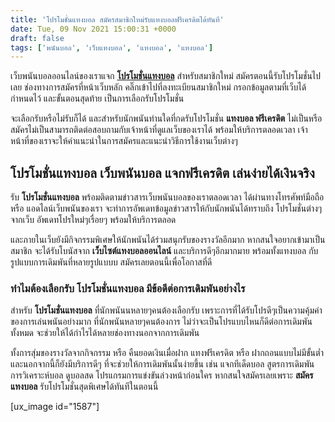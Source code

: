 ```yaml
---
title: 'โปรโมชั่นแทงบอล สมัครสมาชิกใหม่รับแทงบอลฟรีเครดิตได้ทันที'
date: Tue, 09 Nov 2021 15:00:31 +0000
draft: false
tags: ['พนันบอล', 'เว็บแทงบอล', 'แทงบอล', 'แทงบอล']
---
```


เว็บพนันบอลออนไลน์ของเราแจก [**โปรโมชั่นแทงบอล**](/archives/) สำหรับสมาชิกใหม่ สมัครตอนนี้รับโปรโมชั่นไปเลย ช่องทางการสมัครที่หน้าเว็บหลัก คลิ๊กเข้าไปที่ลงทะเบียนสมาชิกใหม่ กรอกข้อมูลตามที่เว็บได้กำหนดไว้ และขั้นตอนสุดท้าย เป็นการเลือกรับโปรโมชั่น

จะเลือกรับหรือไม่รับก็ได้ และสำหรับนักพนันท่านใดที่กดรับโปรโมชั่น **แทงบอล ฟรีเครดิต** ไม่เป็นหรือ สมัครไม่เป็นสามารถติดต่อสอบถามกับเจ้าหน้าที่ดูแลเว็บของเราได้ พร้อมให้บริการตลอดเวลา เจ้าหน้าที่ของเราจะให้คำแนะนำในการสมัครและแนะนำวิธีการใช้งานเว็บต่างๆ

**โปรโมชั่นแทงบอล เว็บพนันบอล แจกฟรีเครดิต เล่นง่ายได้เงินจริง**
----------------------------------------------------------------

รับ **โปรโมชั่นแทงบอล** พร้อมติดตามข่าวสารเว็บพนันบอลของเราตลอดเวลา ได้ผ่านทางโทรศัพท์มือถือ หรือ แอดไลน์เว็บพนันของเรา จะทำการอัพเดทข้อมูลข่าวสารให้กับนักพนันได้ทราบถึง โปรโมชั่นต่างๆจากเว็บ อัพเดทโปรใหม่ๆเรื่อยๆ พร้อมให้บริการตลอด

และภายในเว็บยังมีกิจกรรมพิเศษให้นักพนันได้ร่วมสนุกรับของรางวัลอีกมาก หากสนใจอยากเข้ามาเป็นสมาชิก จะได้รับโบนัสจาก **เว็บไซต์แทงบอลออนไลน์** และบริการดีๆอีกมากมาย พร้อมทั้งแทงบอล กับรูปแบบการเดิมพันที่หลายรูปแบบบ สมัครเลยตอนนี้เพื่อโอกาสที่ดี

### **ทำไมต้องเลือกรับ โปรโมชั่นแทงบอล มีข้อดีต่อการเดิมพันอย่างไร**

สำหรับ **โปรโมชั่นแทงบอล** ที่นักพนันนหลายๆคนต้องเลือกรับ เพราะการที่ได้รับโปรดีๆเป็นความคุ้มค่าของการเล่นพนันอย่างมาก ที่นักพนันหลายๆคนต้องการ ไม่ว่าจะเป็นโปรแบบไหนก็ดีต่อการเดิมพันทั้งหมด จะช่วยให้ได้กำไรได้หลายช่องทางนอกจากการเดิมพัน

ทั้งการสุ่มของรางวัลจากกิจกรรม หรือ คืนยอดเงินเมื่อฝาก แทงฟรีเครดิต หรือ ฝากถอนแบบไม่มีขั้นต่ำ และนอกจากนี้ก็ยังมีบริการดีๆ ที่จะช่วยให้การเดิมพันนั้นง่ายขึ้น เช่น แจกทีเด็ดบอล สูตรการเดิมพัน การวิเคราะห์บอล ดูบอลสด โปรแกรมการแข่งขันล่วงหน้าก่อนใคร หากสนใจสมัครเลยเพราะ **สมัครแทงบอล** รับโปรโมชั่นสุดพิเศษได้ทันทีในตอนนี้

\[ux\_image id="1587"\]